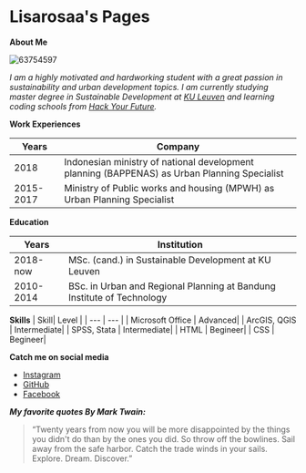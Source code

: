 # Lisarosaa's Pages

**About Me**

![63754597](https://user-images.githubusercontent.com/63754597/81810208-de58a700-9522-11ea-882d-b85b50857469.jpeg)

_I am a highly motivated and hardworking student with a great passion in sustainability and urban development topics. I am currently studying master degree in Sustainable Development at [KU Leuven](https://susdev.eu/) and  learning coding schools from [Hack Your Future](https://hackyourfuture.be/)._

**Work Experiences**

| Years| Company  |
| --- | ---  |
| 2018 |  Indonesian ministry of national development planning (BAPPENAS) as Urban Planning Specialist|
| 2015-2017 | Ministry of Public works and housing (MPWH) as Urban Planning Specialist|

**Education**

| Years| Institution  |
| --- | ---  |
| 2018-now |  MSc. (cand.) in Sustainable Development at KU Leuven|
| 2010-2014 | BSc. in Urban and Regional Planning at Bandung Institute of Technology|

**Skills**
| Skill| Level  |
| --- | ---  |
| Microsoft Office |  Advanced|
| ArcGIS, QGIS | Intermediate|
| SPSS, Stata |  Intermediate|
| HTML | Begineer|
| CSS |  Begineer|


**Catch me on social media**

- [Instagram](https://www.instagram.com/lisarosaa/?hl=en)
- [GitHub](https://github.com/lisarosaa)
- [Facebook](https://www.facebook.com/lisarosaa)

_**My favorite quotes By Mark Twain:**_
>“Twenty years from now you will be more disappointed by the things you didn't do than by the ones you did. So throw off the bowlines. Sail away from the safe harbor. Catch the trade winds in your sails. Explore. Dream. Discover.”